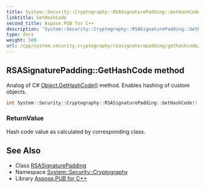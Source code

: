 ```yaml
---
title: System::Security::Cryptography::RSASignaturePadding::GetHashCode method
linktitle: GetHashCode
second_title: Aspose.PUB for C++
description: 'System::Security::Cryptography::RSASignaturePadding::GetHashCode method. Analog of C# Object.GetHashCode() method. Enables hashing of custom objects in C++.'
type: docs
weight: 500
url: /cpp/system.security.cryptography/rsasignaturepadding/gethashcode/
---
```

## RSASignaturePadding::GetHashCode method


Analog of C# [Object.GetHashCode()](../../../system/object/gethashcode/) method. Enables hashing of custom objects.

```cpp
int System::Security::Cryptography::RSASignaturePadding::GetHashCode() const override
```


### ReturnValue

Hash code value as calculated by corresponding class.

## See Also

* Class [RSASignaturePadding](../)
* Namespace [System::Security::Cryptography](../../)
* Library [Aspose.PUB for C++](../../../)
